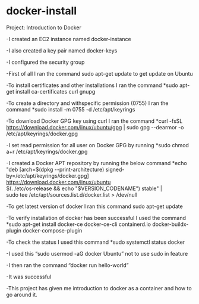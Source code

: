 # docker-install

Project: Introduction to Docker



-I created an EC2 instance named docker-instance



-I also created a key pair  named docker-keys


-I configured the security group



-First of all I ran the command sudo apt-get update to get update on Ubuntu




-To install certificates and other installations I ran the command
             *sudo apt-get install ca-certificates curl gnupg




-To create a directory and withspecific permission (0755) I ran the command
             *sudo install -m 0755 -d /etc/apt/keyrings



-To download Docker GPG key using curl I ran the command
           *curl -fsSL https://download.docker.com/linux/ubuntu/gpg | sudo gpg --dearmor -o        /etc/apt/keyrings/docker.gpg



-I set read permission for all user on Docker GPG by running
         *sudo chmod a+r /etc/apt/keyrings/docker.gpg




-I created a Docker APT repository by running the below command
       *echo \
  "deb [arch=$(dpkg --print-architecture) signed-by=/etc/apt/keyrings/docker.gpg] https://download.docker.com/linux/ubuntu \
  $(. /etc/os-release && echo "$VERSION_CODENAME") stable" | \
  sudo tee /etc/apt/sources.list.d/docker.list > /dev/null





-To get latest version of docker I ran this command sudo apt-get update




-To verify installation of docker has been successful I used the command
         *sudo apt-get install docker-ce docker-ce-cli containerd.io docker-buildx-plugin docker-compose-plugin




-To check the status I used this command *sudo systemctl status docker




-I used this “sudo usermod -aG docker Ubuntu” not to use sudo in feature




-I then ran the command “docker run hello-world”



-It was successful



-This project has given me introduction to docker as a container and how to go around it.


